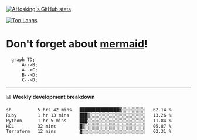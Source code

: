 [![AHosking's GitHub stats](https://github-readme-stats.vercel.app/api?username=ahosking&count_private=true&show_icons=true&theme=onedark&hide_rank=true&include_all_commits=true)](https://github.com/ahosking)

[![Top Langs](https://github-readme-stats.vercel.app/api/top-langs/?username=ahosking&layout=compact&theme=onedark)](https://github.com/ahosking)


# Don't forget about [mermaid](https://github.blog/2022-02-14-include-diagrams-markdown-files-mermaid/)!

```mermaid
  graph TD;
      A-->B;
      A-->C;
      B-->D;
      C-->D;
```
-------

📊 **Weekly development breakdown**

<!--START_SECTION:waka-->

```txt
sh          5 hrs 42 mins   ███████████████▓░░░░░░░░░   62.14 %
Ruby        1 hr 13 mins    ███▒░░░░░░░░░░░░░░░░░░░░░   13.26 %
Python      1 hr 5 mins     ███░░░░░░░░░░░░░░░░░░░░░░   11.84 %
HCL         32 mins         █▒░░░░░░░░░░░░░░░░░░░░░░░   05.87 %
Terraform   12 mins         ▓░░░░░░░░░░░░░░░░░░░░░░░░   02.31 %
```

<!--END_SECTION:waka-->
